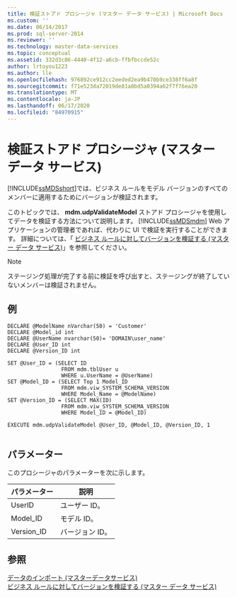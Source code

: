 ```yaml
---
title: 検証ストアド プロシージャ (マスター データ サービス) | Microsoft Docs
ms.custom: ''
ms.date: 06/14/2017
ms.prod: sql-server-2014
ms.reviewer: ''
ms.technology: master-data-services
ms.topic: conceptual
ms.assetid: 332d3c86-4440-4f12-a6cb-ffbfbccde52c
author: lrtoyou1223
ms.author: lle
ms.openlocfilehash: 976892ce912cc2eeded2ea9b470b9ce338ff6a8f
ms.sourcegitcommit: f71e523da72019de81a8bd5a0394a62f7f76ea20
ms.translationtype: MT
ms.contentlocale: ja-JP
ms.lasthandoff: 06/17/2020
ms.locfileid: "84970915"
---
```

# <a name="validation-stored-procedure-master-data-services"></a>検証ストアド プロシージャ (マスター データ サービス)
  [!INCLUDE[ssMDSshort](../includes/ssmdsshort-md.md)]では、ビジネス ルールをモデル バージョンのすべてのメンバーに適用するためにバージョンが検証されます。  
  
 このトピックでは、 **mdm.udpValidateModel** ストアド プロシージャを使用してデータを検証する方法について説明します。 [!INCLUDE[ssMDSmdm](../includes/ssmdsmdm-md.md)] Web アプリケーションの管理者であれば、代わりに UI で検証を実行することができます。 詳細については、「 [ビジネス ルールに対してバージョンを検証する (マスター データ サービス)](validate-a-version-against-business-rules-master-data-services.md)」を参照してください。  
  
> [!NOTE]  
>  ステージング処理が完了する前に検証を呼び出すと、ステージングが終了していないメンバーは検証されません。  
  
## <a name="example"></a>例  
  
```  
DECLARE @ModelName nVarchar(50) = 'Customer'   
DECLARE @Model_id int   
DECLARE @UserName nvarchar(50)= 'DOMAIN\user_name'   
DECLARE @User_ID int   
DECLARE @Version_ID int   
  
SET @User_ID = (SELECT ID    
                 FROM mdm.tblUser u   
                 WHERE u.UserName = @UserName)   
SET @Model_ID = (SELECT Top 1 Model_ID   
                 FROM mdm.viw_SYSTEM_SCHEMA_VERSION   
                 WHERE Model_Name = @ModelName)   
SET @Version_ID = (SELECT MAX(ID)   
                 FROM mdm.viw_SYSTEM_SCHEMA_VERSION   
                 WHERE Model_ID = @Model_ID)  
  
EXECUTE mdm.udpValidateModel @User_ID, @Model_ID, @Version_ID, 1  
  
```  
  
## <a name="parameters"></a>パラメーター  
 このプロシージャのパラメーターを次に示します。  
  
|パラメーター|説明|  
|---------------|-----------------|  
|UserID|ユーザー ID。|  
|Model_ID|モデル ID。|  
|Version_ID|バージョン ID。|  
  
## <a name="see-also"></a>参照  
 [データのインポート &#40;マスターデータサービス&#41;](overview-importing-data-from-tables-master-data-services.md)   
 [ビジネス ルールに対してバージョンを検証する (マスター データ サービス)](validate-a-version-against-business-rules-master-data-services.md)  
  
  
